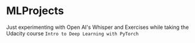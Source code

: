 # MLProjects

Just experimenting with Open AI's Whisper and Exercises while taking the Udacity course `Intro to Deep Learning with PyTorch`
